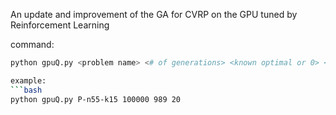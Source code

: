 An update and improvement of the GA for CVRP on the GPU tuned by Reinforcement Learning

command:
```bash
python gpuQ.py <problem name> <# of generations> <known optimal or 0> <population size multiplier>

example:
```bash
python gpuQ.py P-n55-k15 100000 989 20
